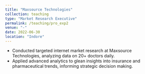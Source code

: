 ```yaml
---
title: "Maxsource Technologies"
collection: teaching
type: "Market Research Executive"
permalink: /teaching/pro_exp2
venue: "-"
date: 2022-06-30
location: "Indore"
---
```


- Conducted targeted internet market research at Maxsource   Technologies, analyzing data on 20+ doctors daily.  
- Applied advanced analytics to glean insights into insurance and pharmaceutical trends, informing strategic decision making.